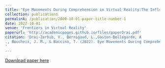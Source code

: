 ```yaml
---
title: "Eye Movements During Comprehension in Virtual Reality:The Influence of a Change in Point of View Between Auditory and Visual Information in the Activation of a Mental Model."
collection: publications
permalink: /publication/2009-10-01-paper-title-number-1
date: 2022-10-01
venue: 'Frontiers in Virtual Reality'
paperurl: 'http://academicpages.github.io/files/paperDrai.pdf'
citation: 'Drai-Zerbib, V., Bernigaud, L.,Gaston-Bellegarde, A
., Boucheix, J. M., & Baccino, T. (2022). Eye Movements During Comprehension in Virtual Reality: The Influence of a Change in Point of View Between Auditory and Visual Information in the Activation of a Mental Model.<i>Frontiers in Virtual Reality</i>.
'
---
```



[Download paper here](http://academicpages.github.io/files/paperDrai.pdf)

